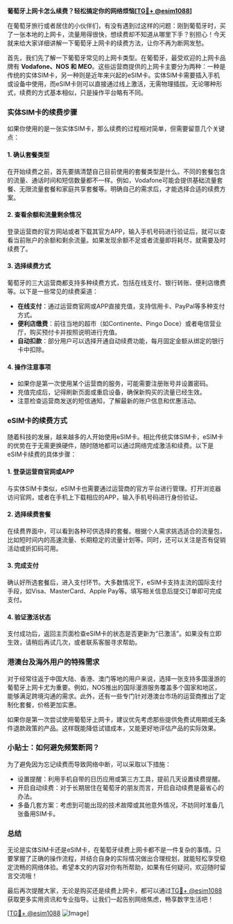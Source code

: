 **葡萄牙上网卡怎么续费？轻松搞定你的网络烦恼[[TG💪+ @esim1088](https://t.me/s/esim1088)]**

在葡萄牙旅行或者居住的小伙伴们，有没有遇到过这样的问题：刚到葡萄牙时，买了一张本地的上网卡，流量用得很快，想续费却不知道从哪里下手？别担心！今天就来给大家详细讲解一下葡萄牙上网卡的续费方法，让你不再为断网发愁。

首先，我们先了解一下葡萄牙常见的上网卡类型。在葡萄牙，最受欢迎的上网卡品牌有 **Vodafone、NOS 和 MEO**。这些运营商提供的上网卡主要分为两种：一种是传统的实体SIM卡，另一种则是近年来兴起的eSIM卡。实体SIM卡需要插入手机或设备中使用，而eSIM卡则可以直接通过线上激活，无需物理插拔。无论哪种形式，续费的方式基本相似，只是操作平台略有不同。

### 实体SIM卡的续费步骤

如果你使用的是一张实体SIM卡，那么续费的过程相对简单，但需要留意几个关键点：

#### 1. 确认套餐类型
在开始续费之前，首先要搞清楚自己目前使用的套餐类型是什么。不同的套餐包含的流量、通话时间和短信数量都不一样。例如，Vodafone可能会提供基础流量套餐、无限流量套餐和家庭共享套餐等。明确自己的需求后，才能选择合适的续费方案。

#### 2. 查看余额和流量剩余情况
登录运营商的官方网站或者下载其官方APP，输入手机号码进行验证后，就可以查看当前账户的余额和剩余流量。如果发现余额不足或者流量即将耗尽，就需要及时续费了。

#### 3. 选择续费方式
葡萄牙的三大运营商都支持多种续费方式，包括在线支付、银行转账、便利店缴费等。以下是一些常见的续费渠道：
- **在线支付**：通过运营商官网或APP直接充值，支持信用卡、PayPal等多种支付方式。
- **便利店缴费**：前往当地的超市（如Continente、Pingo Doce）或者电信营业厅，购买预付卡并按照说明进行充值。
- **自动扣款**：部分用户可以选择开通自动续费功能，每月固定金额从绑定的银行卡中扣除。

#### 4. 操作注意事项
- 如果你是第一次使用某个运营商的服务，可能需要注册账号并设置密码。
- 充值完成后，记得刷新页面或重启设备，确保新购买的流量已经生效。
- 注意检查运营商发送的短信通知，了解最新的账户信息和优惠活动。

### eSIM卡的续费方式

随着科技的发展，越来越多的人开始使用eSIM卡。相比传统实体SIM卡，eSIM卡的优势在于无需更换硬件，随时随地都可以通过网络完成激活和续费。以下是eSIM卡续费的具体步骤：

#### 1. 登录运营商官网或APP
与实体SIM卡类似，eSIM卡也需要通过运营商的官方平台进行管理。打开浏览器访问官网，或者在手机上下载相应的APP，输入手机号码进行身份验证。

#### 2. 选择续费套餐
在续费界面中，可以看到各种可供选择的套餐。根据个人需求挑选适合的流量包，比如短时间内的高速流量、长期稳定的流量计划等。同时，还可以关注是否有促销活动或折扣码可用。

#### 3. 完成支付
确认好所选套餐后，进入支付环节。大多数情况下，eSIM卡支持主流的国际支付手段，如Visa、MasterCard、Apple Pay等。填写相关信息后提交订单即可完成支付。

#### 4. 验证激活状态
支付成功后，返回主页面检查eSIM卡的状态是否更新为“已激活”。如果没有立即生效，请稍后再试几次，或者联系客服寻求帮助。

### 港澳台及海外用户的特殊需求

对于经常往返于中国大陆、香港、澳门等地的用户来说，选择一张支持多国漫游的葡萄牙上网卡尤为重要。例如，NOS推出的国际漫游服务覆盖多个国家和地区，能够满足跨境沟通的需求。此外，还有一些专门针对港澳台市场的运营商推出了定制化套餐，价格更加实惠。

如果你是第一次尝试使用葡萄牙上网卡，建议优先考虑那些提供免费试用期或无条件退款政策的产品。这样既能降低试错成本，又能更好地评估产品的实际效果。

### 小贴士：如何避免频繁断网？

为了避免因为忘记续费而导致网络中断，可以采取以下措施：
- 设置提醒：利用手机自带的日历应用或第三方工具，提前几天设置续费提醒。
- 开启自动续费：对于长期居住在葡萄牙的朋友而言，开启自动续费是最省心的办法。
- 多备几套方案：考虑到可能出现的技术故障或其他意外情况，不妨同时准备几张备用SIM卡。

### 总结

无论是实体SIM卡还是eSIM卡，在葡萄牙续费上网卡都不是一件复杂的事情。只要掌握了正确的操作流程，并结合自身的实际情况做出合理规划，就能轻松享受稳定流畅的网络体验。希望本文的内容对你有所帮助，如果有任何疑问，欢迎随时留言交流哦！

最后再次提醒大家，无论是购买还是续费上网卡，都可以通过[TG💪+ @esim1088](https://t.me/s/esim1088)获取更多实用资讯和专业指导。让我们一起告别网络焦虑，畅享数字生活吧！

[[TG💪+ @esim1088](https://t.me/s/esim1088) ![Image](https://i.postimg.cc/4NQfJmqS/Snipaste-2025-05-13-00-14-12.png)]